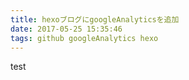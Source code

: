 ```yaml
---
title: hexoブログにgoogleAnalyticsを追加
date: 2017-05-25 15:35:46
tags: github googleAnalytics hexo
---
```

<!--
### 開発環境
mac v10.10.5
githubpage
hexo
theme: apollo
vim

参考
[HexoにGoogle Analyticsを設置する](http://masato.github.io/2014/05/14/hexo-google-analytics/)
(関係ないけど同じ名前のアカウントで驚いた)

## test image
![カワセミ](images/image.jpg)
-->
test
